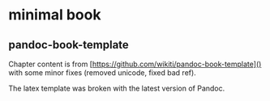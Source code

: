 # minimal book

## pandoc-book-template

Chapter content is from
[https://github.com/wikiti/pandoc-book-template]()
with some minor fixes (removed unicode, fixed bad ref).

The latex template was broken with the latest version of Pandoc.  



